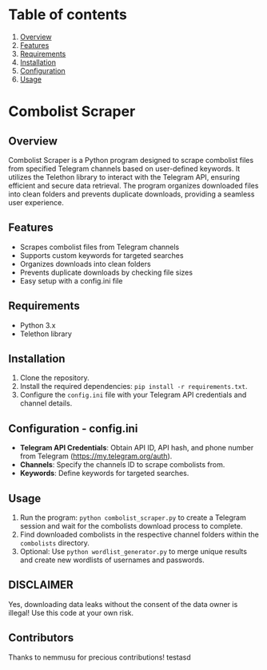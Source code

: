 # Table of contents
1. [Overview](https://github.com/Astaruf/CombolistScraper/?tab=readme-ov-file#overview)
2. [Features](https://github.com/Astaruf/CombolistScraper/blob/main/README.md#features)
3. [Requirements](https://github.com/Astaruf/CombolistScraper/blob/main/README.md#requirements)
4. [Installation](https://github.com/Astaruf/CombolistScraper/blob/main/README.md#installation)
5. [Configuration](https://github.com/Astaruf/CombolistScraper/blob/main/README.md#configuration---configini)
6. [Usage](https://github.com/Astaruf/CombolistScraper/blob/main/README.md#usage)
   
# Combolist Scraper

## Overview
Combolist Scraper is a Python program designed to scrape combolist files from specified Telegram channels based on user-defined keywords. It utilizes the Telethon library to interact with the Telegram API, ensuring efficient and secure data retrieval. The program organizes downloaded files into clean folders and prevents duplicate downloads, providing a seamless user experience.

## Features
- Scrapes combolist files from Telegram channels
- Supports custom keywords for targeted searches
- Organizes downloads into clean folders
- Prevents duplicate downloads by checking file sizes
- Easy setup with a config.ini file

## Requirements
- Python 3.x
- Telethon library

## Installation
1. Clone the repository.
2. Install the required dependencies: `pip install -r requirements.txt`.
3. Configure the `config.ini` file with your Telegram API credentials and channel details.

## Configuration - config.ini
- **Telegram API Credentials**: Obtain API ID, API hash, and phone number from Telegram (https://my.telegram.org/auth).
- **Channels**: Specify the channels ID to scrape combolists from.
- **Keywords**: Define keywords for targeted searches.

## Usage
1. Run the program: `python combolist_scraper.py` to create a Telegram session and wait for the combolists download process to complete.
2. Find downloaded combolists in the respective channel folders within the `combolists` directory.
3. Optional: Use `python wordlist_generator.py` to merge unique results and create new wordlists of usernames and passwords.

## DISCLAIMER
Yes, downloading data leaks without the consent of the data owner is illegal! Use this code at your own risk.

## Contributors
Thanks to nemmusu for precious contributions! testasd

